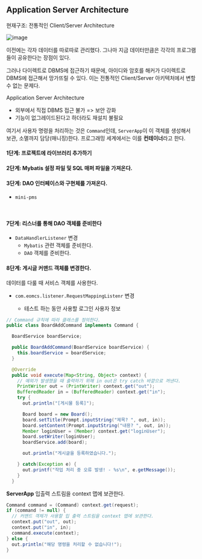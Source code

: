 

## Application Server Architecture

현재구조: 전통적인 Client/Server Architecture

![image](https://user-images.githubusercontent.com/50407047/99622171-f29ad500-2a6c-11eb-85ed-e8bea5131aba.png)

이전에는 각자 데이터를 따로따로 관리했다. 그나마 지금 데이터만큼은 각각의 프로그램들이 공유한다는 장점이 있다.

그러나 다이렉트로 DBMS에 접근하기 때문에, 아이디와 암호를 해커가 다이렉트로 DBMS에 접근해서 망가뜨릴 수 있다. 이는 전통적인 Client/Server 아키텍처에서 변할 수 없는 문제다.

Application Server Architecture

- 외부에서 직접 DBMS 접근 불가 => 보안 강화
- 기능이 없그레이드된다고 하더라도 재설치 불필요

여기서 사용자 명령을 처리하는 것은 `Command`인데, `ServerApp`이 이 객체를 생성해서 보관, 소멸까지 담당(매니징)한다. 프로그래밍 세계에서는 이를 **컨테이너**라고 한다.



#### 1단계: 프로젝트에 라이브러리 추가하기

#### 2단계: Mybatis 설정 파일 및 SQL 매퍼 파일을 가져온다.

#### 3단계: DAO 인터페이스와 구현체를 가져온다.

- `mini-pms`

​                                                                                                                                     

#### 7단계: 리스너를 통해 DAO 객체를 준비한다

- `DataHandlerListener` 변경
  - `Mybatis` 관련 객체를 준비한다.
  - `DAO` 객체를 준비한다.

#### 8단계: 게시글 커맨드 객체를 변경한다.

데이터를 다룰 때 서비스 객체를 사용한다. 

- `com.eomcs.listener.RequestMappingListenr` 변경

  - 테스트 하는 동안 사용할 로그인 사용자 정보 

    

```java
// Command 규칙에 따라 클래스를 정의한다.
public class BoardAddCommand implements Command {

  BoardService boardService;

  public BoardAddCommand(BoardService boardService) {
    this.boardService = boardService;
  }

  @Override
  public void execute(Map<String, Object> context) {
    // 예외가 발생했을 때 출력하기 위해 in out은 try catch 바깥으로 꺼낸다.
    PrintWriter out = (PrintWriter) context.get("out");
    BufferedReader in = (BufferedReader) context.get("in");
    try {
      out.println("[게시물 등록]");

      Board board = new Board();
      board.setTitle(Prompt.inputString("제목? ", out, in));
      board.setContent(Prompt.inputString("내용? ", out, in));
      Member loginUser = (Member) context.get("loginUser");
      board.setWriter(loginUser);
      boardService.add(board);

      out.println("게시글을 등록하였습니다.");

    } catch(Exception e) {
      out.printf("작업 처리 중 오류 발생! - %s\n", e.getMessage());
    }
  }
```

**ServerApp** 
입출력 스트림을 context 맵에 보관한다.

```java
Command command = (Command) context.get(request);
if (command != null) {
  // 커맨드 객체가 사용할 입 출력 스트림을 context 맵에 보관한다.
  context.put("out", out);
  context.put("in", in);
  command.execute(context);
} else {
  out.println("해당 명령을 처리할 수 없습니다!");
}

```

